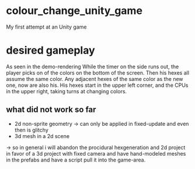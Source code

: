 # colour_change_unity_game
My first attempt at an Unity game

# desired gameplay
As seen in the demo-rendering
While the timer on the side runs out, the player picks on of the colors on the bottom of the screen.
Then his hexes all assume the same color. Any adjacent hexes of the same color as the new one, now are also his.
His hexes start in the upper left corner, and the CPUs in the upper right, taking turns at changing colors.


## what did not work so far
- 2d non-sprite geometry -> can only be applied in fixed-update and even then is glitchy
- 3d mesh in a 2d scene

-> so in general i will abandon the procidural hexgeneration and 2d project in favor of a 3d project with fixed camera and have hand-modeled meshes in the prefabs and have a script pull it into the game-area.
